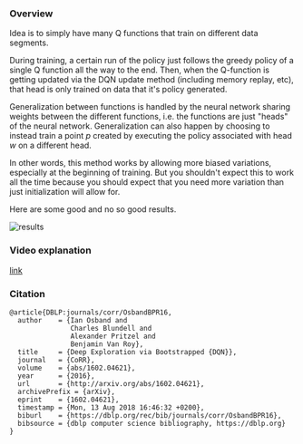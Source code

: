 
### Overview

Idea is to simply have many Q functions that train on different data segments.

During training, a certain run of the policy just follows the greedy policy of a single Q function all the way to the end. Then, when the Q-function is getting updated via the DQN update method (including memory replay, etc), that head is only trained on data that it's policy generated.

Generalization between functions is handled by the neural network sharing weights between the different functions, i.e. the functions are just "heads" of the neural network. Generalization can also happen by choosing to instead train a point *p* created by executing the policy associated with  head *w* on a different head.

In other words, this method works by allowing more biased variations, especially at the beginning of training. But you shouldn't expect this to work all the time because you should expect that you need more variation than just initialization will allow for.

Here are some good and no so good results. 

![results](/linked_data/boot_dqn_results.PNG)

### Video explanation

[link](https://www.youtube.com/watch?v=e3KuV_d0EMk&feature=youtu.be)

### Citation

```
@article{DBLP:journals/corr/OsbandBPR16,
  author    = {Ian Osband and
               Charles Blundell and
               Alexander Pritzel and
               Benjamin Van Roy},
  title     = {Deep Exploration via Bootstrapped {DQN}},
  journal   = {CoRR},
  volume    = {abs/1602.04621},
  year      = {2016},
  url       = {http://arxiv.org/abs/1602.04621},
  archivePrefix = {arXiv},
  eprint    = {1602.04621},
  timestamp = {Mon, 13 Aug 2018 16:46:32 +0200},
  biburl    = {https://dblp.org/rec/bib/journals/corr/OsbandBPR16},
  bibsource = {dblp computer science bibliography, https://dblp.org}
}
```
